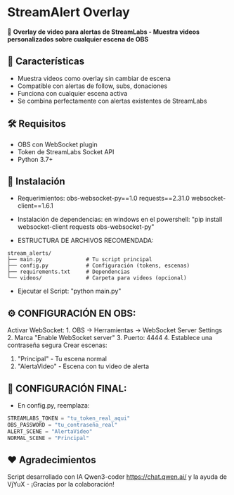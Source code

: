 # StreamAlert Overlay

🎨 **Overlay de video para alertas de StreamLabs - Muestra videos personalizados sobre cualquier escena de OBS**

## 🌟 Características
- Muestra videos como overlay sin cambiar de escena
- Compatible con alertas de follow, subs, donaciones
- Funciona con cualquier escena activa
- Se combina perfectamente con alertas existentes de StreamLabs

## 🛠️ Requisitos
- OBS con WebSocket plugin
- Token de StreamLabs Socket API
- Python 3.7+

## 🚀 Instalación
- Requerimientos:
    obs-websocket-py==1.0
    requests==2.31.0
    websocket-client==1.6.1
  
- Instalación de dependencias:
    en windows en el powershell:
      "pip install websocket-client requests obs-websocket-py"
  
- ESTRUCTURA DE ARCHIVOS RECOMENDADA:
```
stream_alerts/
├── main.py              # Tu script principal
├── config.py            # Configuración (tokens, escenas)
├── requirements.txt     # Dependencias
└── videos/              # Carpeta para videos (opcional) 
```
- Ejecutar el Script:
    "python main.py"
  
## ⚙️ CONFIGURACIÓN EN OBS: 
Activar WebSocket: 
    1. OBS → Herramientas → WebSocket Server Settings
    2. Marca "Enable WebSocket server"
    3. Puerto: 4444
    4. Establece una contraseña segura
Crear escenas: 
  1. "Principal" - Tu escena normal
  2. "AlertaVideo" - Escena con tu video de alerta

## 🎯 CONFIGURACIÓN FINAL:
- En config.py, reemplaza:
```python
STREAMLABS_TOKEN = "tu_token_real_aqui"
OBS_PASSWORD = "tu_contraseña_real"
ALERT_SCENE = "AlertaVideo"
NORMAL_SCENE = "Principal"
```       
## ❤️ Agradecimientos
Script desarrollado con IA Qwen3-coder https://chat.qwen.ai/ y la ayuda de VjYuX - ¡Gracias por la colaboración!
